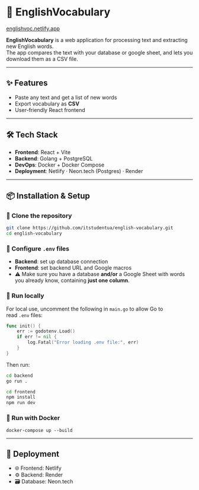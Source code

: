 # 📘 EnglishVocabulary

[englishvoc.netlify.app](englishvoc.netlify.app)

**EnglishVocabulary** is a web application for processing text and extracting new English words.  
The app compares the text with your database or google sheet, and lets you download them as a CSV file.  

---

## ✨ Features
- Paste any text and get a list of new words  
- Export vocabulary as **CSV**  
- User-friendly React frontend  

---

## 🛠 Tech Stack
- **Frontend**: React + Vite  
- **Backend**: Golang + PostgreSQL  
- **DevOps**: Docker + Docker Compose  
- **Deployment**: Netlify · Neon.tech (Postgres) · Render  

---

## 📦 Installation & Setup

### 🔹 Clone the repository

```bash
git clone https://github.com/itstudentua/english-vocabulary.git
cd english-vocabulary
```

### 🔹 Configure `.env` files

- **Backend**: set up database connection  
- **Frontend**: set backend URL and Google macros  
- ⚠️ Make sure you have a database **and/or** a Google Sheet with words you already know, containing **just one column**.

### 🔹 Run locally

For local use, uncomment the following in `main.go` to allow Go to read `.env` files:
```go
func init() {
	err := godotenv.Load()
	if err != nil {
		log.Fatal("Error loading .env file:", err)
	}
}
```

Then run: 
```bash
cd backend
go run .

cd frontend
npm install
npm run dev
```
### 🔹 Run with Docker

`docker-compose up --build`

---
## 🚀 Deployment

- 🌐 Frontend: Netlify
- ⚙️ Backend: Render
- 🗃 Database: Neon.tech